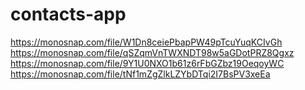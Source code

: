 # contacts-app

https://monosnap.com/file/W1Dn8ceiePbapPW49pTcuYuqKCIvGh
https://monosnap.com/file/qSZqmVnTWXNDT98w5aGDotPRZ8Qgxz
https://monosnap.com/file/9Y1U0NXO1b61z6rFbGZbz19OeqoyWC
https://monosnap.com/file/tNf1mZgZlkLZYbDTqi2I7BsPV3xeEa
